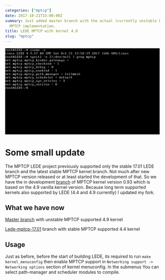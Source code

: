 ```yaml
---
categories: ["mptcp"]
date: 2017-10-21T15:00:00Z
summary: Just added master branch with the actual (currently unstable but working)
  MPTCP implementation.
title: LEDE MPTCP with kernel 4.9
slug: "mptcp"
---
```


![](/images/mptcp_lede/lede_mptcp_4.9.png)

# Some small update

The MPTCP LEDE project previously supported only the stable 17.01 LEDE branch and the latest stable MPTCP kernel branch. Not much after new MPTCP version released or at least started the development of that. So we have the in development [branch](https://github.com/multipath-tcp/mptcp/tree/mptcp_v0.93) of MPTCP kernel version 0.93 which is based on the 4.9 vanilla kernel version. Because long term supported kernels also supported by LEDE (4.4 and 4.9 currently) I updated my fork.

## What we have now

[Master branch](https://github.com/spyff/lede-mptcp/tree/master) with unstable MPTCP supported 4.9 kernel

[Lede-mptcp-17.01](https://github.com/spyff/lede-mptcp/tree/lede-mptcp-17.01) branch with stable MPTCP supported 4.4 kernel

## Usage

Just as before, before the start of building LEDE, its required to run `make kernel_menuconfig` then enable MPTCP support in `Networking support -> Networking options` section of kernel menuconfig. In the submenus You can select path-manager and scheduler modules to compile. 

